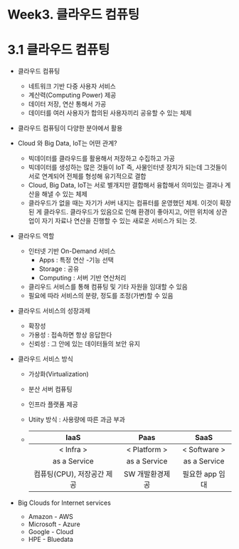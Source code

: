 # Week3. 클라우드 컴퓨팅

# 3.1 클라우드 컴퓨팅

- 클라우드 컴퓨팅
  - 네트워크 기반 다중 사용자 서비스
  - 계산력(Computing Power) 제공
  - 데이터 저장, 연산 통해서 가공
  - 데이터를 여러 사용자가 합의된 사용자끼리 공유할 수 있는 체제
- 클라우드 컴퓨팅이 다양한 분야에서 활용
- Cloud 와 Big Data, IoT는 어떤 관계?
  - 빅데이터를 클라우드를 활용해서 저장하고 수집하고 가공
  - 빅데이터를 생성하는 많은 것들이 IoT 즉, 사물인터넷 장치가 되는데 그것들이 서로 연계되어 전체를 형성해 유기적으로 결합
  - Cloud, Big Data, IoT는 서로 별개지만 결합해서 융합해서 의미있는 결과나 계산을 해낼 수 있는 체제
  - 클라우드가 없을 때는 자기가 서버 내지는 컴퓨터를 운영했던 체제. 이것이 확장된 게 클라우드. 클라우드가 있음으로 인해 환경이 좋아지고, 어떤 위치에 상관업이 자기 자료나 연산을 진행할 수 있는 새로운 서비스가 되는 것. 

- 클라우드 역할

  - 인터넷 기반 On-Demand 서비스
    - Apps : 특정 연산 -기능 선택
    - Storage : 공유
    - Computing : 서버 기반 연산처리
  - 클리우드 서비스를 통해 컴퓨팅 및 기타 자원을 임대할 수 있음
  - 필요에 따라 서비스의 분량, 정도를 조정(가변)할 수 있음

- 클라우드 서비스의 성장과제

  - 확장성 
  - 가용성 : 접속하면 항상 응답한다
  - 신뢰성 : 그 안에 있는 데이터들의 보안 유지

- 클라우드 서비스 방식

  - 가상화(Virtualization)

  - 분산 서버 컴퓨팅

  - 인프라 플랫폼 제공

  - Utiity 방식 : 사용량에 따른 과금 부과

  - |            IaaS            |      Paas       |      SaaS       |
    | :------------------------: | :-------------: | :-------------: |
    |         < Infra >          |  < Platform >   |  < Software >   |
    |        as a Service        |  as a Service   |  as a Service   |
    | 컴퓨팅(CPU), 저장공간 제공 | SW 개발환경제공 | 필요한 app 임대 |

- Big Clouds for Internet services
  - Amazon - AWS
  - Microsoft - Azure
  - Google - Cloud
  - HPE - Bluedata

